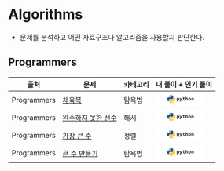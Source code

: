 # Algorithms

* 문제를 분석하고 어떤 자료구조나 알고리즘을 사용할지 판단한다.

## Programmers
| 출처 | 문제 | 카테고리 | 내 풀이 + 인기 풀이 |  
| ------------- | ------------- | ------------- | ------------- |
| Programmers | [체육복](https://programmers.co.kr/learn/courses/30/lessons/42862) | 탐욕법 | [![](images/python_logo.png?raw=true)](Programmers/Gymcloth_Greedy.py) |
| Programmers | [완주하지 못한 선수](https://programmers.co.kr/learn/courses/30/lessons/42576) | 해시 | [![](images/python_logo.png?raw=true)](Programmers/Marathon_Hash.py) |
| Programmers | [가장 큰 수](https://programmers.co.kr/learn/courses/30/lessons/42746) | 정렬 | [![](images/python_logo.png?raw=true)](Programmers/MaximumNumber_Sort.py) |
| Programmers | [큰 수 만들기](https://programmers.co.kr/learn/courses/30/lessons/42883) | 탐욕법 | [![](images/python_logo.png?raw=true)](Programmers/MakingBigNumber_Greedy.py) |
